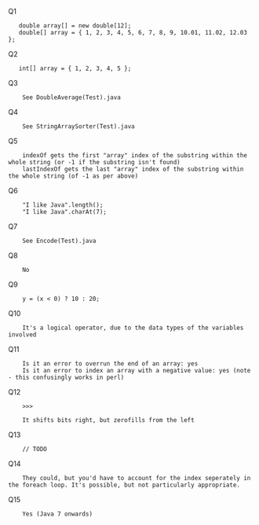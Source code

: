 Q1

       double array[] = new double[12];
       double[] array = { 1, 2, 3, 4, 5, 6, 7, 8, 9, 10.01, 11.02, 12.03 };

Q2

       int[] array = { 1, 2, 3, 4, 5 };
       
Q3

		See DoubleAverage(Test).java
		
Q4
 
		See StringArraySorter(Test).java

Q5

		indexOf gets the first "array" index of the substring within the whole string (or -1 if the substring isn't found)
		lastIndexOf gets the last "array" index of the substring within the whole string (of -1 as per above)
		
Q6

		"I like Java".length();
		"I like Java".charAt(7);
		
		
Q7

		See Encode(Test).java
		
Q8

		No

Q9

		y = (x < 0) ? 10 : 20;
		
Q10

		It's a logical operator, due to the data types of the variables involved
		
Q11

		Is it an error to overrun the end of an array: yes
		Is it an error to index an array with a negative value: yes (note - this confusingly works in perl)
	
Q12

		>>>
		
		It shifts bits right, but zerofills from the left
		
Q13

		// TODO
		
Q14

		They could, but you'd have to account for the index seperately in the foreach loop. It's possible, but not particularly appropriate.
		
Q15

		Yes (Java 7 onwards)
